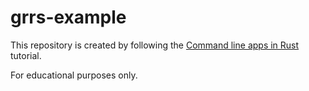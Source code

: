 # grrs-example

This repository is created by following the [Command line apps in Rust](https://rust-lang-nursery.github.io/cli-wg/index.html) tutorial.

For educational purposes only.
